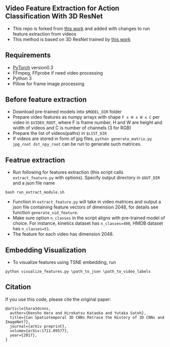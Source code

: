 ## Video Feature Extraction for Action Classification With 3D ResNet

* This repo is forked from [this work](https://github.com/kenshohara/video-classification-3d-cnn-pytorch) and added 
with changes to run feature extraction from videos
* This method is based on 3D ResNet trained by [this work](https://github.com/kenshohara/3D-ResNets-PyTorch)


## Requirements
* [PyTorch](http://pytorch.org/) version0.3
* FFmpeg, FFprobe if need video processing
* Python 3
* Pillow for frame image processing

## Before feature extraction
* Download pre-trained models into ```$MODEL_DIR``` folder
* Prepare video features as numpy arrays with shape ```F x H x W x C``` per video in ```$VIDEO_ROOT```, where 
F is frame number, H and W are height and width of videos and C is number of channels (3 for RGB)
* Prepare the list of videos(paths) in ```$LIST_DIR```
* If videos are stored in form of jpg files, ```python generate_matrix.py jpg_root dst_npy_root``` can be run to 
generate such matrices.

## Featrue extraction
* Run following for features extraction (this script calls ```extract_feature.py``` with options). Specify output 
directory in ```$OUT_DIR``` and a json file name 
```
bash run_extract_module.sh
``` 
* Function in ```extract_feature.py``` will take in video matrices and output a json file containing feature vectors 
of dimension 2048, for details see function ```generate_vid_feature```. 
* Make sure option ```n_classes``` in the script aligns with pre-trained model of choice. For instance, kinetics 
dataset has ```n_classes=400```, HMDB dataset has ```n_classes=51```.
* The feature for each video has dimension 2048.

## Embedding Visualization
* To visualize features using TSNE embedding, run
```
python visualize_features.py \path_to_json \path_to_video_labels
```


## Citation
If you use this code, please cite the original paper:
```
@article{hara3dcnns,
  author={Kensho Hara and Hirokatsu Kataoka and Yutaka Satoh},
  title={Can Spatiotemporal 3D CNNs Retrace the History of 2D CNNs and ImageNet?},
  journal={arXiv preprint},
  volume={arXiv:1711.09577},
  year={2017},
}
```
